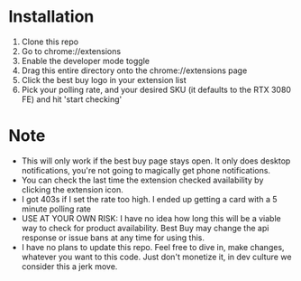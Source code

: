 # Installation

1. Clone this repo
2. Go to chrome://extensions
3. Enable the developer mode toggle
4. Drag this entire directory onto the chrome://extensions page
5. Click the best buy logo in your extension list
6. Pick your polling rate, and your desired SKU (it defaults to the RTX 3080 FE) and hit 'start checking'

# Note

- This will only work if the best buy page stays open. It only does desktop notifications, you're not going to magically get phone notifications.
- You can check the last time the extension checked availability by clicking the extension icon.
- I got 403s if I set the rate too high. I ended up getting a card with a 5 minute polling rate
- USE AT YOUR OWN RISK: I have no idea how long this will be a viable way to check for product availability. Best Buy may change the api response or issue bans at any time for using this.
- I have no plans to update this repo. Feel free to dive in, make changes, whatever you want to this code. Just don't monetize it, in dev culture we consider this a jerk move.
